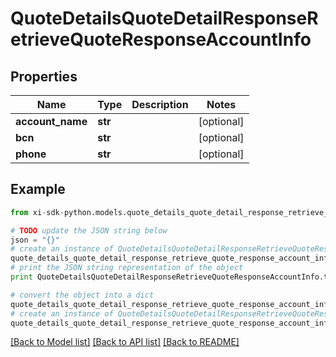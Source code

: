 # QuoteDetailsQuoteDetailResponseRetrieveQuoteResponseAccountInfo


## Properties

Name | Type | Description | Notes
------------ | ------------- | ------------- | -------------
**account_name** | **str** |  | [optional] 
**bcn** | **str** |  | [optional] 
**phone** | **str** |  | [optional] 

## Example

```python
from xi-sdk-python.models.quote_details_quote_detail_response_retrieve_quote_response_account_info import QuoteDetailsQuoteDetailResponseRetrieveQuoteResponseAccountInfo

# TODO update the JSON string below
json = "{}"
# create an instance of QuoteDetailsQuoteDetailResponseRetrieveQuoteResponseAccountInfo from a JSON string
quote_details_quote_detail_response_retrieve_quote_response_account_info_instance = QuoteDetailsQuoteDetailResponseRetrieveQuoteResponseAccountInfo.from_json(json)
# print the JSON string representation of the object
print QuoteDetailsQuoteDetailResponseRetrieveQuoteResponseAccountInfo.to_json()

# convert the object into a dict
quote_details_quote_detail_response_retrieve_quote_response_account_info_dict = quote_details_quote_detail_response_retrieve_quote_response_account_info_instance.to_dict()
# create an instance of QuoteDetailsQuoteDetailResponseRetrieveQuoteResponseAccountInfo from a dict
quote_details_quote_detail_response_retrieve_quote_response_account_info_form_dict = quote_details_quote_detail_response_retrieve_quote_response_account_info.from_dict(quote_details_quote_detail_response_retrieve_quote_response_account_info_dict)
```
[[Back to Model list]](../README.md#documentation-for-models) [[Back to API list]](../README.md#documentation-for-api-endpoints) [[Back to README]](../README.md)


